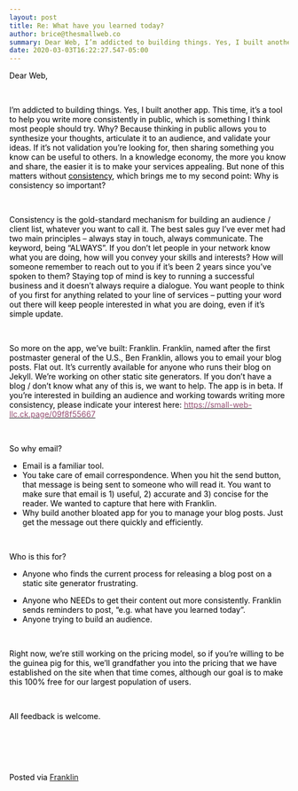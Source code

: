 ```yaml
---  
layout: post  
title: Re: What have you learned today?  
author: brice@thesmallweb.co  
summary: Dear Web, I’m addicted to building things. Yes, I built another app. This time, it’s a tool to help ...  
date: 2020-03-03T16:22:27.547-05:00  
---
```


<body><div class="WordSection1"><p class="MsoNormal"><span style="color:black;">Dear Web,</span></p><p class="MsoNormal"><span style="color:black;"> </span></p><p class="MsoNormal"><span style="color:black;">I’m addicted to building things. Yes, I built another app. This time, it’s a tool to help you write more consistently in public, which is something I think most people should try. Why? Because thinking in public
 allows you to synthesize your thoughts, articulate it to an audience, and validate your ideas. If it’s not validation you’re looking for, then sharing something you know can be useful to others. In a knowledge economy, the more you know and share, the easier
 it is to make your services appealing. But none of this matters without <u>consistency</u>, which brings me to my second point: Why is consistency so important?</span></p><p class="MsoNormal"><span style="color:black;"> </span></p><p class="MsoNormal"><span style="color:black;">Consistency is the gold-standard mechanism for building an audience / client list, whatever you want to call it. The best sales guy I’ve ever met had two main principles – always stay in touch, always communicate.
 The keyword, being “ALWAYS”. If you don’t let people in your network know what you are doing, how will you convey your skills and interests? How will someone remember to reach out to you if it’s been 2 years since you’ve spoken to them? Staying top of mind
 is key to running a successful business and it doesn’t always require a dialogue. You want people to think of you first for anything related to your line of services – putting your word out there will keep people interested in what you are doing, even if it’s
 simple update.</span></p><p class="MsoNormal"><span style="color:black;"> </span></p><p class="MsoNormal"><span style="color:black;">So more on the app, we’ve built: Franklin. Franklin, named after the first postmaster general of the U.S., Ben Franklin, allows you to email your blog posts. Flat out. It’s currently available for anyone who runs
 their blog on Jekyll. We’re working on other static site generators. If you don’t have a blog / don’t know what any of this is, we want to help. The app is in beta. If you’re interested in building an audience and working towards writing more consistency,
 please indicate your interest here: <a href="https://small-web-llc.ck.page/09f8f55667"><span style="color:#954F72;">https://small-web-llc.ck.page/09f8f55667</span></a></span></p><p class="MsoNormal"><span style="color:black;"> </span></p><p class="MsoNormal"><span style="color:black;">So why email?</span></p><ul style="margin-top:0in;" type="disc"><li style="color:black;" class="MsoNormal">Email is a familiar tool.
</li>
<li style="color:black;" class="MsoNormal">You take care of email correspondence. When you hit the send button, that message is being sent to someone who will read it. You want to make sure that email is 1) useful, 2) accurate and 3)
 concise for the reader. We wanted to capture that here with Franklin.
</li>
<li style="color:black;" class="MsoNormal">Why build another bloated app for you to manage your blog posts. Just get the message out there quickly and efficiently.
</li>
</ul><p class="MsoNormal"><span style="color:black;"> </span></p><p class="MsoNormal"><span style="color:black;">Who is this for?</span></p><ul style="margin-top:0in;" type="disc"><li style="color:black;" class="MsoNormal">Anyone who finds the current process for releasing a blog post on a static site generator frustrating.
</li>
</ul><ul style="margin-top:0in;" type="disc"><li style="color:black;" class="MsoNormal">Anyone who NEEDs to get their content out more consistently. Franklin sends reminders to post, “e.g. what have you learned today”.
</li>
<li style="color:black;" class="MsoNormal">Anyone trying to build an audience.
</li>
</ul><p class="MsoNormal"><span style="color:black;"> </span></p><p class="MsoNormal"><span style="color:black;">Right now, we’re still working on the pricing model, so if you’re willing to be the guinea pig for this, we’ll grandfather you into the pricing that we have established on the site when that time comes, although
 our goal is to make this 100% free for our largest population of users. </span></p><p class="MsoNormal"><span style="color:black;"> </span></p><p class="MsoNormal"><span style="color:black;">All feedback is welcome.</span></p><p class="MsoNormal"></p>
<p> </p><p class="MsoNormal"></p>
<p> </p><div><p class="MsoNormal"><span style="color:black;"><br />Posted via <a href="https://franklinpostal.com">Franklin</a>